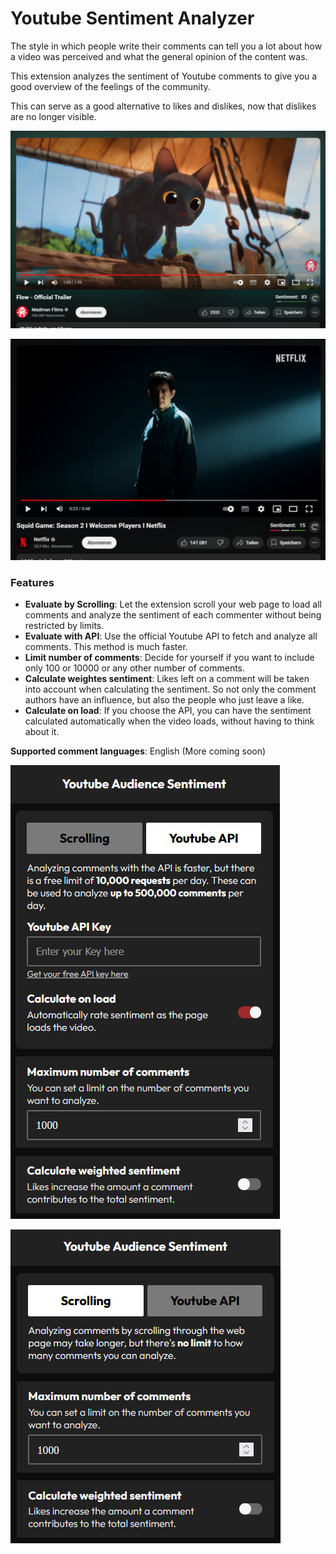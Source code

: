 # Youtube Sentiment Analyzer

The style in which people write their comments can tell you a lot about how a video was perceived and what the general opinion of the content was.

This extension analyzes the sentiment of Youtube comments to give you a good overview of the feelings of the community.

This can serve as a good alternative to likes and dislikes, now that dislikes are no longer visible.

![Youtube Flow Trailer](images/readme1.png)

![Youtube Squid Games Trailer](images/readme2.png)

### Features

- **Evaluate by Scrolling**: Let the extension scroll your web page to load all comments and analyze the sentiment of each commenter without being restricted by limits.
- **Evaluate with API**: Use the official Youtube API to fetch and analyze all comments. This method is much faster.
- **Limit number of comments**: Decide for yourself if you want to include only 100 or 10000 or any other number of comments.
- **Calculate weightes sentiment**: Likes left on a comment will be taken into account when calculating the sentiment. So not only the comment authors have an influence, but also the people who just leave a like.
- **Calculate on load**: If you choose the API, you can have the sentiment calculated automatically when the video loads, without having to think about it.

**Supported comment languages**: English (More coming soon)

![Youtube Squid Games Trailer](images/readme3.png)

![Youtube Squid Games Trailer](images/readme4.png)
